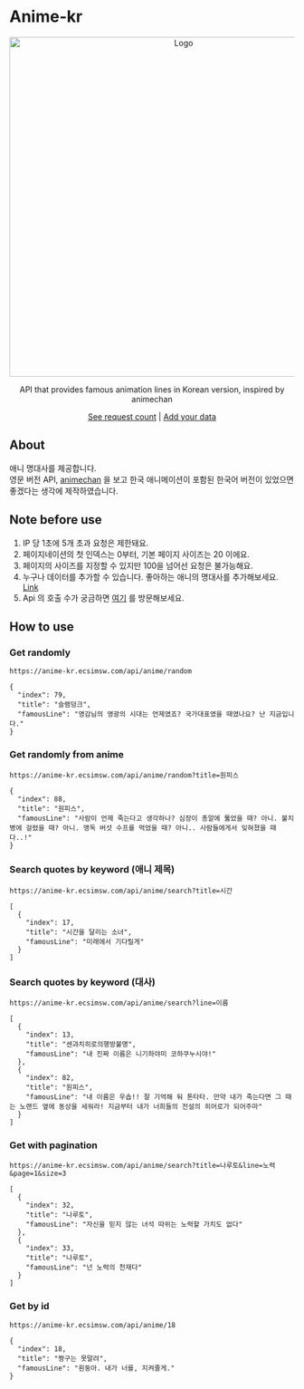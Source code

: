 # Anime-kr
<p align="center">
  <a>
    <img src="https://github.com/Giggle-projects/anime-kr/assets/46060746/7ac08e5e-2f29-4d28-905f-410121abb61f" alt="Logo" width="600">
  </a>
  <p align="center">API that provides famous animation lines in Korean version, inspired by animechan </p>
  <p align="center">
    <a href="https://anime-kr.ecsimsw.com/api/counts">See request count</a>
    |
    <a href="https://github.com/Giggle-projects/anime-kr/issues/25">Add your data</a>
  </p>
</p>

## About

애니 명대사를 제공합니다.      
영문 버전 API, [animechan](https://github.com/rocktimsaikia/animechan) 을 보고 한국 애니메이션이 포함된 한국어 버전이 있었으면 좋겠다는 생각에 제작하였습니다.      
     
## Note before use
1. IP 당 1초에 5개 초과 요청은 제한돼요.
2. 페이지네이션의 첫 인덱스는 0부터, 기본 페이지 사이즈는 20 이에요.
3. 페이지의 사이즈를 지정할 수 있지만 100을 넘어선 요청은 불가능해요.
4. 누구나 데이터를 추가할 수 있습니다. 좋아하는 애니의 명대사를 추가해보세요. [Link](https://github.com/Giggle-projects/anime-kr/issues/25)
5. Api 의 호출 수가 궁금하면 [여기](https://anime-kr.ecsimsw.com/api/counts) 를 방문해보세요.

## How to use

### Get randomly

```
https://anime-kr.ecsimsw.com/api/anime/random
```

```
{
  "index": 79,
  "title": "슬램덩크",
  "famousLine": "영감님의 영광의 시대는 언제였죠? 국가대표였을 때였나요? 난 지금입니다."
}
```

### Get randomly from anime

```
https://anime-kr.ecsimsw.com/api/anime/random?title=원피스
```

```
{
  "index": 88,
  "title": "원피스",
  "famousLine": "사람이 언제 죽는다고 생각하나? 심장이 총알에 뚫었을 때? 아니. 불치병에 걸렸을 때? 아니. 맹독 버섯 수프를 먹었을 때? 아니.. 사람들에게서 잊혀졌을 때다..!"
}
```

### Search quotes by keyword (애니 제목)

```
https://anime-kr.ecsimsw.com/api/anime/search?title=시간
```

```
[
  {
    "index": 17,
    "title": "시간을 달리는 소녀",
    "famousLine": "미래에서 기다릴게"
  }
]
```

### Search quotes by keyword (대사)

```
https://anime-kr.ecsimsw.com/api/anime/search?line=이름
```

```
[
  {
    "index": 13,
    "title": "센과치히로의행방불명",
    "famousLine": "내 진짜 이름은 니기하야미 코하쿠누시야!"
  },
  {
    "index": 82,
    "title": "원피스",
    "famousLine": "내 이름은 우솝!! 잘 기억해 둬 톤타타. 만약 내가 죽는다면 그 때는 노랜드 옆에 동상을 세워라! 지금부터 내가 너희들의 전설의 히어로가 되어주마"
  }
]
```

### Get with pagination

```
https://anime-kr.ecsimsw.com/api/anime/search?title=나루토&line=노력&page=1&size=3
```

```
[
  {
    "index": 32,
    "title": "나루토",
    "famousLine": "자신을 믿지 않는 녀석 따위는 노력할 가치도 없다"
  },
  {
    "index": 33,
    "title": "나루토",
    "famousLine": "넌 노력의 천재다"
  }
]
```

### Get by id
```
https://anime-kr.ecsimsw.com/api/anime/18
```

```
{
  "index": 18,
  "title": "짱구는 못말려",
  "famousLine": "흰둥아. 내가 너를, 지켜줄게."
}
```

